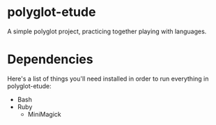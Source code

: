 polyglot-etude
==============

A simple polyglot project, practicing together playing with languages.


# Dependencies

Here's a list of things you'll need installed in order to run everything in polyglot-etude: 

- Bash
- Ruby
  - MiniMagick
